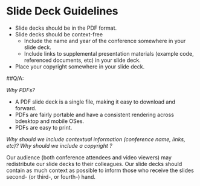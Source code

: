 # Slide Deck Guidelines

* Slide decks should be in the PDF format.
* Slide decks should be context-free 
    * Include the name and year of the conference somewhere in your slide deck.
    * Include links to supplemental presentation materials (example code, referenced documents, etc) in your slide deck.
* Place your copyright somewhere in your slide deck.

##Q/A:

*Why PDFs?*

* A PDF slide deck is a single file, making it easy to download and forward.
* PDFs are fairly portable and have a consistent rendering across bdesktop and mobile OSes.
* PDFs are easy to print.

*Why should we include contextual information (conference name, links, etc)? Why should we include a copyright ?*

Our audience (both conference attendees and video viewers) may redistribute our slide decks to their colleagues. Our slide decks should contain as much context as possible to inform those who receive the slides second- (or third-, or fourth-) hand.
